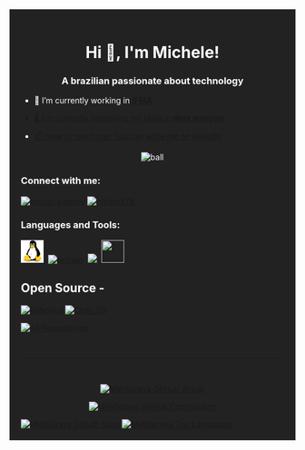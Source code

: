 <div style="background-color: #222; color: #fff; padding: 20px;">

  <h1 align="center">Hi 👋, I'm Michele!</a></h1>
  <h3 align="center">A brazilian passionate about technology</h3>
  
  
  - 🔭 I’m currently working in <a href="https://portal.ifma.edu.br">**IFMA**
  
  - 🌱 I’m currently improving my skills in **data analysis**
  
  - 📫 How to reach me: You can write me on [linkedin](https://www.linkedin.com/in/michelesoraya/)
  
  <p align="center">
    <img src="https://i.pinimg.com/originals/90/e2/d1/90e2d11790a1868b8cdb976c1ef3e379.gif" alt="ball" width="405" height="94">
  </p>
  
  <h3 align="left">Connect with me:</h3>
  <p align="left">
    <a href="https://linkedin.com/in/michelesoraya" target="blank"><img align="center" src="https://raw.githubusercontent.com/rahuldkjain/github-profile-readme-generator/master/src/images/icons/Social/linked-in-alt.svg" alt="martin-sidorov" height="30" width="40" /></a>
    <a href="https://fb.com/nitram278" target="blank"><img align="center" src="https://raw.githubusercontent.com/rahuldkjain/github-profile-readme-generator/master/src/images/icons/Social/facebook.svg" alt="nitram278" height="30" width="40" /></a>
  </p>
  
  <h3 align="left">Languages and Tools:</h3>
  <p align="left">
    <a href="https://www.linux.org/" target="_blank"> <img src="https://raw.githubusercontent.com/devicons/devicon/master/icons/linux/linux-original.svg" alt="linux" width="40" height="40"/></a>&nbsp;
    <a href="https://www.python.org/" target="_blank"> <img src="https://banner2.cleanpng.com/20190623/yp/kisspng-python-computer-icons-programming-language-executa-5d0f0aa79779a6.6143656815612668556205.jpg" alt="python" width="40" height="40"></a>&nbsp;
    <a href="https://git-scm.com/" title="Git"><img loading="lazy" height="40" src="https://cdn.simpleicons.org/Git/f05032"></a>&nbsp;
    <a href="https://www.open-std.org/jtc1/sc22/wg14/" title="C Lang"><img loading="lazy" src="https://cdn.simpleicons.org/C/a8b9cc" width="40" height="40"></a>
  </p>

## Open Source -
[![Robotica](https://github-readme-stats.vercel.app/api/pin/?username=miihsoraya&repo=Robotica&border_color=7F3FBF&bg_color=0D1117&title_color=C9D1D9&text_color=8B949E&icon_color=7F3FBF)](https://github.com/miihsoraya/Robotica)
[![Chat_SD](https://github-readme-stats.vercel.app/api/pin/?username=miihsoraya&repo=Chat_SD&border_color=7F3FBF&bg_color=0D1117&title_color=C9D1D9&text_color=8B949E&icon_color=7F3FBF)](https://github.com/miihsoraya/Chat_SD)


<p align="left">
  <a href="https://github.com/alsiam?tab=repositories" target="_blank"><img alt="All Repositories" title="All Repositories" src="https://img.shields.io/badge/-All%20Repos-2962FF?style=for-the-badge&logo=koding&logoColor=white"/></a>
</p>

<br/>
<hr/>
<br/>

<p align="center">
  <a href="https://github.com/miihsoraya">
    <img src="https://github-readme-streak-stats.herokuapp.com/?user=miihsoraya&theme=radical&border=7F3FBF&background=0D1117" alt="MiihSoraya GitHub streak"/>
  </a>
</p>

<p align="center">
  <a href="https://github.com/miihsoraya">
    <img src="https://github-profile-summary-cards.vercel.app/api/cards/profile-details?username=miihsoraya&theme=radical" alt="MiihSoraya GitHub Contribution"/>
  </a>
</p>

<a> 
    <a href="https://github.com/miihsoraya"><img alt="MiihSoraya Github Stats" src="https://denvercoder1-github-readme-stats.vercel.app/api?username=miihsoraya&show_icons=true&count_private=true&theme=react&border_color=7F3FBF&bg_color=0D1117&title_color=F85D7F&icon_color=F8D866" height="192px" width="49.5%"/></a>
  <a href="https://github.com/miihsoraya"><img alt="MiihSoraya Top Languages" src="https://denvercoder1-github-readme-stats.vercel.app/api/top-langs/?username=miihsoraya&langs_count=8&layout=compact&theme=react&border_color=7F3FBF&bg_color=0D1117&title_color=F85D7F&icon_color=F8D866" height="192px" width="49.5%"/></a>
  <br/>
</a>

</div>
